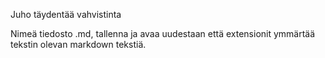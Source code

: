 Juho täydentää vahvistinta

Nimeä tiedosto .md, tallenna ja avaa uudestaan että extensionit ymmärtää tekstin olevan markdown tekstiä.

